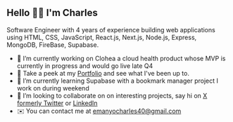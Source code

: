 ## Hello 👋🏻 I'm Charles


Software Engineer with 4 years of experience building web applications using HTML, CSS, JavaScript, React.js, Next.js, Node.js, Express, MongoDB, FireBase, Supabase. 

- 🔭 I’m currently working on Clohea a cloud health product whose MVP is currently in progress and would go live late Q4
- 🧠 Take a peek at my [Portfolio](https://emanyo-charles.vercel.app/) and see what I've been up to.
- 🌱 I’m currently learning Supabase with a bookmark manager project I work on during weekend
- 🤝 I’m looking to collaborate on on interesting projects, say hi on [X formerly Twitter](https://x.com/mancyDev) or [LinkedIn](https://www.linkedin.com/in/charles-emanyo-a56457233)
- ✉️ You can contact me at emanyocharles40@gmail.com

